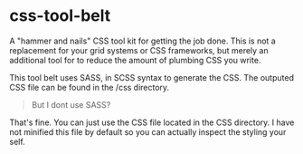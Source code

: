 css-tool-belt
=============

A "hammer and nails" CSS tool kit for getting the job done.  This is not a replacement for your grid systems or CSS frameworks, but merely an additional tool for to reduce the amount of plumbing CSS you write.

This tool belt uses SASS, in SCSS syntax to generate the CSS. The outputed CSS file can be found in the /css directory.

> But I dont use SASS?

That's fine. You can just use the CSS file located in the CSS directory. I have not minified this file by default so you can actually inspect the styling your self.
